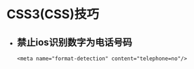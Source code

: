 # CSS3(CSS)技巧
- 禁止ios识别数字为电话号码
  - 
  ```
  <meta name="format-detection" content="telephone=no"/>  
  ```
